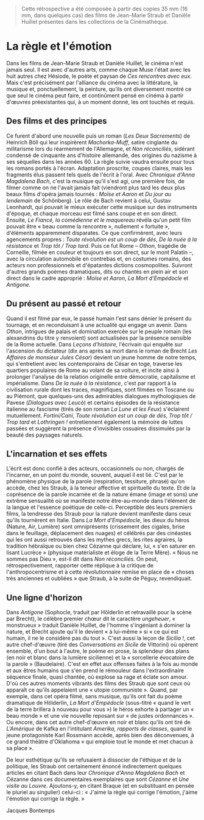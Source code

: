 > Cette rétrospective a été composée à partir des copies 35 mm (16 mm, dans quelques cas) des films de Jean-Marie Straub et Danièle Huillet présentes dans les collections de la Cinémathèque.

# La règle et l'émotion

Dans les films de Jean-Marie Straub et Danièle Huillet, le cinéma n'est jamais seul. Il est avec d'autres arts, comme chaque Muse l'était avec les huit autres chez Hésiode, le poète et paysan de _Ces rencontres avec eux_. Mais c'est précisément par l'alliance du cinéma avec la littérature, la musique et, ponctuellement, la peinture, qu'ils ont diversement montré ce que seul le cinéma peut faire, et continûment pensé en cinéma à partir d'œuvres préexistantes qui, à un moment donné, les ont touchés et requis.

## Des films et des principes

Ce furent d'abord une nouvelle puis un roman (_Les Deux Sacrements_) de Heinrich Böll qui leur inspirèrent _Machorka-Muff_, satire cinglante du militarisme lors du réarmement de l'Allemagne, et _Non réconciliés_, sidérant condensé de cinquante ans d'histoire allemande, des origines du nazisme à ses séquelles dans les années 60. La règle suivie vaudra ensuite pour tous les romans portés à l'écran. Adaptation proscrite, coupes claires, mais les fragments élus passent tels quels de l'écrit à l'oral. Avec _Chronique d'Anna Magdalena Bach_, c'est la musique qu'il s'est agi, une première fois, de filmer comme on ne l'avait jamais fait (viendront plus tard les deux plus beaux films d'opéra jamais tournés : _Moïse et Aaron_ et _Du jour au lendemain_ de Schönberg). Le rôle de Bach revient à celui, Gustav Leonhardt, qui pouvait le mieux exécuter cette musique sur des instruments d'époque, et chaque morceau est filmé sans coupe et en son direct. Ensuite, _Le Fiancé, la comédienne et le maquereau_ révéla qu'un petit film pouvait être « beau comme la rencontre », nullement « fortuite », d'éléments apparemment disparates. Ce que confirmèrent, avec leurs agencements propres : _Toute révolution est un coup de dés_, _De la nuée à la résistance_ et _Trop tôt / Trop tard_. Puis ce fut Rome – _Othon_, tragédie de Corneille, filmée en couleur et toujours en son direct, sur le mont Palatin –, avec la circulation automobile en contrebas et, en costumes romains, des acteurs non professionnels et d'épatantes dictions cosmopolites. Suivront d'autres grands poèmes dramatiques, dits ou chantés en plein air et son direct dans le cadre approprié : _Moïse et Aaron_, _La Mort d'Empédocle_ et _Antigone_.

## Du présent au passé et retour

Quand il est filmé par eux, le passé humain l'est sans dénier le présent du tournage, et en reconduisant à une actualité qui engage un avenir. Dans _Othon_, intrigues de palais et domination exercée sur le peuple romain (les alexandrins du titre y renvoient) sont actualisées par la présence sensible de la Rome actuelle. Dans _Leçons d'histoire_, l'écrivain qui enquête sur l'ascension du dictateur (dix ans après sa mort dans le roman de Brecht _Les Affaires de monsieur Jules César_) devient un jeune homme de notre temps, qui s'entretient avec les contemporains de César en toge, traverse les quartiers populaires de Rome au volant de sa voiture, et incite ainsi à prolonger l'analyse de la relation originelle entre démocratie, capitalisme et impérialisme. Dans _De la nuée à la résistance_, c'est par rapport à la civilisation rurale dont les traces, magnifiques, sont filmées en Toscane ou au Piémont, que quelques-uns des admirables dialogues mythologiques de Pavese (_Dialogues avec Leucò_) et certains épisodes de la résistance italienne au fascisme (tirés de son roman _La Lune et les Feux_) s'éclairent mutuellement. _Fortini/Cani_, _Toute révolution est un coup de dés_, _Trop tôt / Trop tard_ et _Lothringen !_ entretiennent également la mémoire de luttes passées et suggèrent la présence d'invisibles ossuaires dissimulés par la beauté des paysages naturels.

## L'incarnation et ses effets

L'écrit est donc confié à des acteurs, occasionnels ou non, chargés de l'incarner, en un point du monde, souvent, auquel il est lié. C'est par le phénomène physique de la parole (respiration, tessiture, phrasé) qu'on accède, chez les Straub, à la teneur affective et spirituelle du texte. Et de la coprésence de la parole incarnée et de la nature émane (image et sons) une extrême sensualité où se manifeste notre être-au-monde dans l'élément de la langue et l'essence poétique de celle-ci. Perceptible dès leurs premiers films, la tendresse des Straub pour la nature devient manifeste dans ceux qu'ils tournèrent en Italie. Dans _La Mort d'Empédocle_, les dieux du héros (Nature, Air, Lumière) sont omniprésents (crissement des cigales, brise dans le feuillage, déplacement des nuages) et célébrés par des cinéastes qui les ont aussi retrouvés dans les mythes grecs, les rites agraires, la tradition hébraïque ou bien chez Cézanne qui déclare, lui, « s'en saturer en lisant Lucrèce » (physique matérialiste et éloge de la Terre Mère). « Nous ne sommes pas Dieu », est-il dit dans _Non réconciliés_. On peut, rétrospectivement, rapporter cette réplique à la critique de l'anthropocentrisme et à cette révolutionnaire remise en place de « choses très anciennes et oubliées » que Straub, à la suite de Péguy, revendiquait.

## Une ligne d'horizon

Dans _Antigone_ (Sophocle, traduit par Hölderlin et retravaillé pour la scène par Brecht), le célèbre premier chœur dit le caractère _ungeheuer_, « monstrueux » traduit Danièle Huillet, de l'homme s'ingéniant à dominer la nature, et Brecht ajoute qu'il le devient « à lui-même » si « ce qui est humain, il ne le considère pas du tout ». C'est aussi la leçon de _Sicilia !_, cet autre chef-d'œuvre (tiré des _Conversations en Sicile_ de Vittorini) où opèrent ensemble, d'un bout à l'autre, le poème en prose, la splendeur des plans (en noir et blanc dans la lumière sicilienne) et la « sorcellerie évocatoire de la parole » (Baudelaire). C'est en effet aux offenses faites à la fois au monde et aux êtres humains que s'en prend le rémouleur dans l'extraordinaire séquence finale, quasi chantée, où explose sa rage et éclate son amour. D'où ces autres moments vibrants des films des Straub que sont ceux où apparaît ce qu'ils appelaient une « utopie communiste ». Quand, par exemple, dans cet opéra filmé, sans musique, qu'ils ont fait du poème dramatique de Hölderlin, _La Mort d'Empédocle_ (sous-titré « quand le vert de la terre brillera à nouveau pour vous ») le héros exhorte à partager un « beau monde » et une vie nouvelle reposant sur « de justes ordonnances ». Ou encore, dans cet autre chef-d'œuvre en noir et blanc qu'ils ont tiré de _L'Amérique_ de Kafka en l'intitulant _Amerika, rapports de classes_, quand le jeune protagoniste Karl Rossmann accède, après bien des déconvenues, à ce grand théâtre d'Oklahoma « qui emploie tout le monde et met chacun à sa place ».

De leur esthétique qu'ils se refusaient à dissocier de l'éthique et de la politique, les Straub ont certainement énoncé indirectement quelques articles en citant Bach dans leur _Chronique d'Anna Magdalena Bach_ et Cézanne dans ces documentaires exemplaires que sont _Cézanne_ et _Une visite au Louvre_. Ajoutons-y, en citant Braque (et en substituant en pensée le pluriel au singulier) celui-ci : « J'aime la règle qui corrige l'émotion, j'aime l'émotion qui corrige la règle. »

Jacques Bontemps

